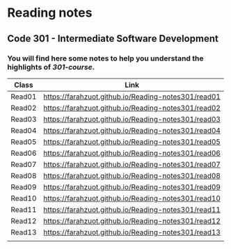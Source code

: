 # Reading notes
## Code 301 - Intermediate Software Development

### You will find here some notes to help you understand the **highlights** of *301-course*.

| Class  |                      Link                             |
| ---    |  ---------------------------------------------------  |
| Read01 |  https://farahzuot.github.io/Reading-notes301/read01  |
| Read02 |  https://farahzuot.github.io/Reading-notes301/read02  |
| Read03 |  https://farahzuot.github.io/Reading-notes301/read03  |
| Read04 |  https://farahzuot.github.io/Reading-notes301/read04  |
| Read05 |  https://farahzuot.github.io/Reading-notes301/read05  |
| Read06 |  https://farahzuot.github.io/Reading-notes301/read06  |
| Read07 |  https://farahzuot.github.io/Reading-notes301/read07  |
| Read08 |  https://farahzuot.github.io/Reading-notes301/read08  |
| Read09 |  https://farahzuot.github.io/Reading-notes301/read09  |
| Read10 |  https://farahzuot.github.io/Reading-notes301/read10  |
| Read11 |  https://farahzuot.github.io/Reading-notes301/read11  |
| Read12 |  https://farahzuot.github.io/Reading-notes301/read12  |
| Read13 |  https://farahzuot.github.io/Reading-notes301/read13  |
|        |                                                       |
